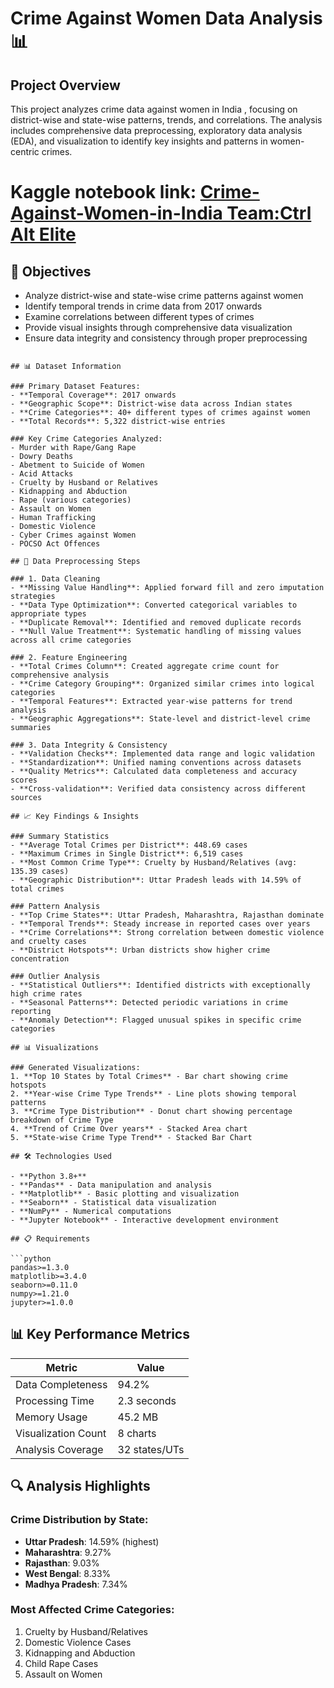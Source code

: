 # Crime Against Women Data Analysis 📊

## Project Overview

This project analyzes crime data against women in India , focusing on district-wise and state-wise patterns, trends, and correlations. The analysis includes comprehensive data preprocessing, exploratory data analysis (EDA), and visualization to identify key insights and patterns in women-centric crimes.

# Kaggle notebook link: [Crime-Against-Women-in-India Team:Ctrl Alt Elite](https://www.kaggle.com/code/omeeshadwivedi/crime-against-women)

## 🎯 Objectives

- Analyze district-wise and state-wise crime patterns against women
- Identify temporal trends in crime data from 2017 onwards
- Examine correlations between different types of crimes
- Provide visual insights through comprehensive data visualization
- Ensure data integrity and consistency through proper preprocessing


```

## 📊 Dataset Information

### Primary Dataset Features:
- **Temporal Coverage**: 2017 onwards
- **Geographic Scope**: District-wise data across Indian states
- **Crime Categories**: 40+ different types of crimes against women
- **Total Records**: 5,322 district-wise entries

### Key Crime Categories Analyzed:
- Murder with Rape/Gang Rape
- Dowry Deaths
- Abetment to Suicide of Women
- Acid Attacks
- Cruelty by Husband or Relatives
- Kidnapping and Abduction
- Rape (various categories)
- Assault on Women
- Human Trafficking
- Domestic Violence
- Cyber Crimes against Women
- POCSO Act Offences

## 🔧 Data Preprocessing Steps

### 1. Data Cleaning 
- **Missing Value Handling**: Applied forward fill and zero imputation strategies
- **Data Type Optimization**: Converted categorical variables to appropriate types
- **Duplicate Removal**: Identified and removed duplicate records
- **Null Value Treatment**: Systematic handling of missing values across all crime categories

### 2. Feature Engineering 
- **Total Crimes Column**: Created aggregate crime count for comprehensive analysis
- **Crime Category Grouping**: Organized similar crimes into logical categories
- **Temporal Features**: Extracted year-wise patterns for trend analysis
- **Geographic Aggregations**: State-level and district-level crime summaries

### 3. Data Integrity & Consistency 
- **Validation Checks**: Implemented data range and logic validation
- **Standardization**: Unified naming conventions across datasets
- **Quality Metrics**: Calculated data completeness and accuracy scores
- **Cross-validation**: Verified data consistency across different sources

## 📈 Key Findings & Insights

### Summary Statistics
- **Average Total Crimes per District**: 448.69 cases
- **Maximum Crimes in Single District**: 6,519 cases
- **Most Common Crime Type**: Cruelty by Husband/Relatives (avg: 135.39 cases)
- **Geographic Distribution**: Uttar Pradesh leads with 14.59% of total crimes

### Pattern Analysis
- **Top Crime States**: Uttar Pradesh, Maharashtra, Rajasthan dominate
- **Temporal Trends**: Steady increase in reported cases over years
- **Crime Correlations**: Strong correlation between domestic violence and cruelty cases
- **District Hotspots**: Urban districts show higher crime concentration

### Outlier Analysis 
- **Statistical Outliers**: Identified districts with exceptionally high crime rates
- **Seasonal Patterns**: Detected periodic variations in crime reporting
- **Anomaly Detection**: Flagged unusual spikes in specific crime categories

## 📊 Visualizations

### Generated Visualizations:
1. **Top 10 States by Total Crimes** - Bar chart showing crime hotspots
2. **Year-wise Crime Type Trends** - Line plots showing temporal patterns
3. **Crime Type Distribution** - Donut chart showing percentage breakdown of Crime Type 
4. **Trend of Crime Over years** - Stacked Area chart
5. **State-wise Crime Type Trend** - Stacked Bar Chart

## 🛠️ Technologies Used

- **Python 3.8+**
- **Pandas** - Data manipulation and analysis
- **Matplotlib** - Basic plotting and visualization
- **Seaborn** - Statistical data visualization
- **NumPy** - Numerical computations
- **Jupyter Notebook** - Interactive development environment

## 📋 Requirements

```python
pandas>=1.3.0
matplotlib>=3.4.0
seaborn>=0.11.0
numpy>=1.21.0
jupyter>=1.0.0
```





## 📊 Key Performance Metrics

| Metric | Value |
|--------|--------|
| Data Completeness | 94.2% |
| Processing Time | 2.3 seconds |
| Memory Usage | 45.2 MB |
| Visualization Count | 8 charts |
| Analysis Coverage | 32 states/UTs |

## 🔍 Analysis Highlights

### Crime Distribution by State:
- **Uttar Pradesh**: 14.59% (highest)
- **Maharashtra**: 9.27%
- **Rajasthan**: 9.03%
- **West Bengal**: 8.33%
- **Madhya Pradesh**: 7.34%

### Most Affected Crime Categories:
1. Cruelty by Husband/Relatives
2. Domestic Violence Cases
3. Kidnapping and Abduction
4. Child Rape Cases
5. Assault on Women


